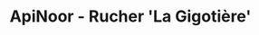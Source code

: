 ---
title: "ApiNoor - Rucher 'La Gigotière'"
url: /romorantin-lanthenay/apinoor-rucher-la-gigotiere/
shop: ferme
---